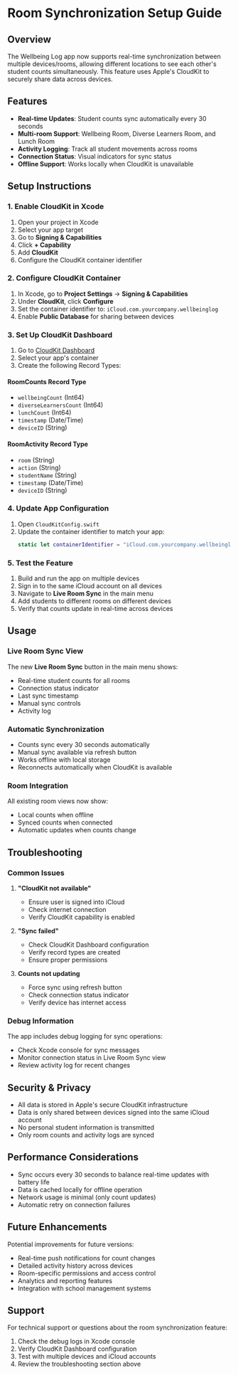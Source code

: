 # Room Synchronization Setup Guide

## Overview

The Wellbeing Log app now supports real-time synchronization between multiple devices/rooms, allowing different locations to see each other's student counts simultaneously. This feature uses Apple's CloudKit to securely share data across devices.

## Features

- **Real-time Updates**: Student counts sync automatically every 30 seconds
- **Multi-room Support**: Wellbeing Room, Diverse Learners Room, and Lunch Room
- **Activity Logging**: Track all student movements across rooms
- **Connection Status**: Visual indicators for sync status
- **Offline Support**: Works locally when CloudKit is unavailable

## Setup Instructions

### 1. Enable CloudKit in Xcode

1. Open your project in Xcode
2. Select your app target
3. Go to **Signing & Capabilities**
4. Click **+ Capability**
5. Add **CloudKit**
6. Configure the CloudKit container identifier

### 2. Configure CloudKit Container

1. In Xcode, go to **Project Settings** → **Signing & Capabilities**
2. Under **CloudKit**, click **Configure**
3. Set the container identifier to: `iCloud.com.yourcompany.wellbeinglog`
4. Enable **Public Database** for sharing between devices

### 3. Set Up CloudKit Dashboard

1. Go to [CloudKit Dashboard](https://icloud.developer.apple.com/dashboard/)
2. Select your app's container
3. Create the following Record Types:

#### RoomCounts Record Type
- `wellbeingCount` (Int64)
- `diverseLearnersCount` (Int64) 
- `lunchCount` (Int64)
- `timestamp` (Date/Time)
- `deviceID` (String)

#### RoomActivity Record Type
- `room` (String)
- `action` (String)
- `studentName` (String)
- `timestamp` (Date/Time)
- `deviceID` (String)

### 4. Update App Configuration

1. Open `CloudKitConfig.swift`
2. Update the container identifier to match your app:
   ```swift
   static let containerIdentifier = "iCloud.com.yourcompany.wellbeinglog"
   ```

### 5. Test the Feature

1. Build and run the app on multiple devices
2. Sign in to the same iCloud account on all devices
3. Navigate to **Live Room Sync** in the main menu
4. Add students to different rooms on different devices
5. Verify that counts update in real-time across devices

## Usage

### Live Room Sync View

The new **Live Room Sync** button in the main menu shows:
- Real-time student counts for all rooms
- Connection status indicator
- Last sync timestamp
- Manual sync controls
- Activity log

### Automatic Synchronization

- Counts sync every 30 seconds automatically
- Manual sync available via refresh button
- Works offline with local storage
- Reconnects automatically when CloudKit is available

### Room Integration

All existing room views now show:
- Local counts when offline
- Synced counts when connected
- Automatic updates when counts change

## Troubleshooting

### Common Issues

1. **"CloudKit not available"**
   - Ensure user is signed into iCloud
   - Check internet connection
   - Verify CloudKit capability is enabled

2. **"Sync failed"**
   - Check CloudKit Dashboard configuration
   - Verify record types are created
   - Ensure proper permissions

3. **Counts not updating**
   - Force sync using refresh button
   - Check connection status indicator
   - Verify device has internet access

### Debug Information

The app includes debug logging for sync operations:
- Check Xcode console for sync messages
- Monitor connection status in Live Room Sync view
- Review activity log for recent changes

## Security & Privacy

- All data is stored in Apple's secure CloudKit infrastructure
- Data is only shared between devices signed into the same iCloud account
- No personal student information is transmitted
- Only room counts and activity logs are synced

## Performance Considerations

- Sync occurs every 30 seconds to balance real-time updates with battery life
- Data is cached locally for offline operation
- Network usage is minimal (only count updates)
- Automatic retry on connection failures

## Future Enhancements

Potential improvements for future versions:
- Real-time push notifications for count changes
- Detailed activity history across devices
- Room-specific permissions and access control
- Analytics and reporting features
- Integration with school management systems

## Support

For technical support or questions about the room synchronization feature:
1. Check the debug logs in Xcode console
2. Verify CloudKit Dashboard configuration
3. Test with multiple devices and iCloud accounts
4. Review the troubleshooting section above
